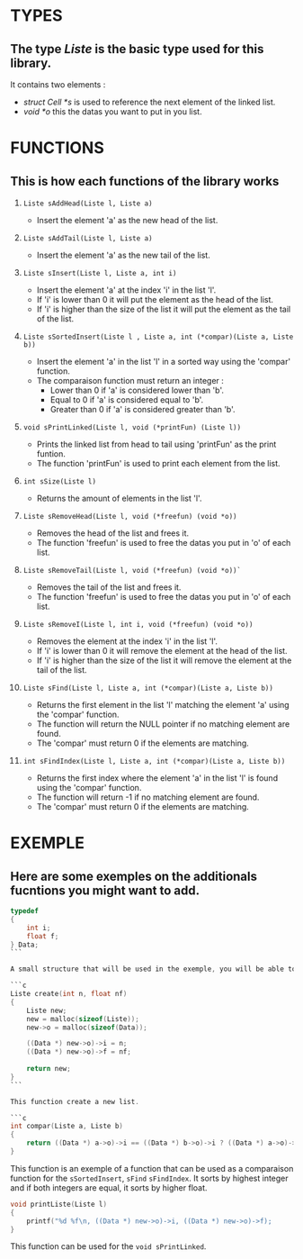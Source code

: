 # TYPES

## The type *Liste* is the basic type used for this library.

It contains two elements :
 - _struct Cell *s_ is used to reference the next element of the linked list.
 - _void *o_ this the datas you want to put in you list.


# FUNCTIONS

## This is how each functions of the library works

1. `Liste sAddHead(Liste l, Liste a)`
    - Insert the element 'a' as the new head of the list.

2. `Liste sAddTail(Liste l, Liste a)`
    - Insert the element 'a' as the new tail of the list.

3. `Liste sInsert(Liste l, Liste a, int i)`
    - Insert the element 'a' at the index 'i' in the list 'l'.
    - If 'i' is lower than 0 it will put the element as the head of the list.
    - If 'i' is higher than the size of the list it will put the element as the tail of the list. 

4. `Liste sSortedInsert(Liste l , Liste a, int (*compar)(Liste a, Liste b))`
    - Insert the element 'a' in the list 'l' in a sorted way using the 'compar' function.
    - The comparaison function must return an integer :
        - Lower than 0 if 'a' is considered lower than 'b'.
        - Equal to 0 if 'a' is considered equal to 'b'.
        - Greater than 0 if 'a' is considered greater than 'b'.

5. `void sPrintLinked(Liste l, void (*printFun) (Liste l))`
    - Prints the linked list from head to tail using 'printFun' as the print funtion.
    - The function 'printFun' is used to print each element from the list.

6. `int sSize(Liste l)`
    - Returns the amount of elements in the list 'l'.

7. `Liste sRemoveHead(Liste l, void (*freefun) (void *o))`
    - Removes the head of the list and frees it.
    - The function 'freefun' is used to free the datas you put in 'o' of each list.

8. `Liste sRemoveTail(Liste l, void (*freefun) (void *o))̀`
    - Removes the tail of the list and frees it.
    - The function 'freefun' is used to free the datas you put in 'o' of each list.

9. `Liste sRemoveI(Liste l, int i, void (*freefun) (void *o))`
    - Removes the element at the index 'i' in the list 'l'.
    - If 'i' is lower than 0 it will remove the element at the head of the list.
    - If 'i' is higher than the size of the list it will remove the element at the tail of the list.

10. `Liste sFind(Liste l, Liste a, int (*compar)(Liste a, Liste b))`
    - Returns the first element in the list 'l' matching the element 'a' using the 'compar' function.
    - The function will return the NULL pointer if no matching element are found.
    - The 'compar' must return 0 if the elements are matching.

11. `int sFindIndex(Liste l, Liste a, int (*compar)(Liste a, Liste b))`
    - Returns the first index where the element 'a' in the list 'l' is found using the 'compar' function.
    - The function will return -1 if no matching element are found.
    - The 'compar' must return 0 if the elements are matching.

# EXEMPLE

## Here are some exemples on the additionals fucntions you might want to add.

```c
typedef
{
    int i;
    float f;
} Data;
``̀

A small structure that will be used in the exemple, you will be able to stock an int and a float inside the list.

```c
Liste create(int n, float nf)
{
    Liste new;
    new = malloc(sizeof(Liste));
    new->o = malloc(sizeof(Data));

    ((Data *) new->o)->i = n;
    ((Data *) new->o)->f = nf;
    
    return new;
}
``̀

This function create a new list.

```c
int compar(Liste a, Liste b)
{
    return ((Data *) a->o)->i == ((Data *) b->o)->i ? ((Data *) a->o)->i - ((Data *) b->o)->i : ((Data *) a->o)->f - ((Data *) b->o)->f;  
}
```

This function is an exemple of a function that can be used as a comparaison function for the `sSortedInsert`,  `sFind` `sFindIndex`.
It sorts by highest integer and if both integers are equal, it sorts by higher float.

```c
void printListe(Liste l)
{
    printf("%d %f\n, ((Data *) new->o)->i, ((Data *) new->o)->f);
}
```

This function can be used for the `void sPrintLinked`.